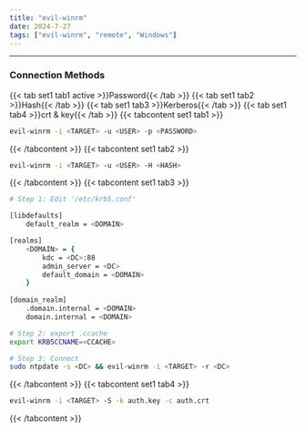 ```yaml
---
title: "evil-winrm"
date: 2024-7-27
tags: ["evil-winrm", "remote", "Windows"]
---
```


---
### Connection Methods

{{< tab set1 tab1 active >}}Password{{< /tab >}}
{{< tab set1 tab2 >}}Hash{{< /tab >}}
{{< tab set1 tab3 >}}Kerberos{{< /tab >}}
{{< tab set1 tab4 >}}crt & key{{< /tab >}}
{{< tabcontent set1 tab1 >}}

<div>

```bash
evil-winrm -i <TARGET> -u <USER> -p <PASSWORD>
```

</div>

{{< /tabcontent >}}
{{< tabcontent set1 tab2 >}}

<div>

```bash
evil-winrm -i <TARGET> -u <USER> -H <HASH> 
```

</div>

{{< /tabcontent >}}
{{< tabcontent set1 tab3 >}}

<div>

```bash
# Step 1: Edit '/etc/krb5.conf'

[libdefaults]
    default_realm = <DOMAIN>

[realms]
    <DOMAIN> = {
        kdc = <DC>:88
        admin_server = <DC>
        default_domain = <DOMAIN>
    }
    
[domain_realm]
    .domain.internal = <DOMAIN>
    domain.internal = <DOMAIN>
```

```bash
# Step 2: export .ccache
export KRB5CCNAME=<CCACHE>
```

```bash
# Step 3: Connect
sudo ntpdate -s <DC> && evil-winrm -i <TARGET> -r <DC>
```

</div>

{{< /tabcontent >}}
{{< tabcontent set1 tab4 >}}

<div>

```bash
evil-winrm -i <TARGET> -S -k auth.key -c auth.crt
```

</div>

{{< /tabcontent >}}

<br>